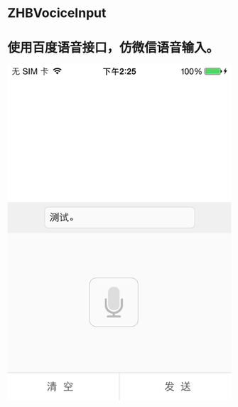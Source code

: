 # ZHBVociceInput
使用百度语音接口，仿微信语音输入。
===================================
![image](https://raw.githubusercontent.com/zhb1991nm/ZHBVociceInput/master/example.PNG)
